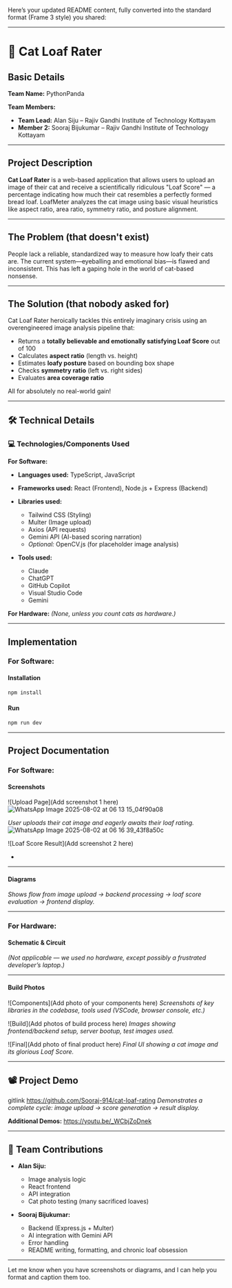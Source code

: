 Here’s your updated README content, fully converted into the standard format (Frame 3 style) you shared:

---

# 🎯 Cat Loaf Rater

## Basic Details

**Team Name:** PythonPanda

**Team Members:**

* **Team Lead:** Alan Siju – Rajiv Gandhi Institute of Technology Kottayam
* **Member 2:** Sooraj Bijukumar – Rajiv Gandhi Institute of Technology Kottayam

---

## Project Description

**Cat Loaf Rater** is a web-based application that allows users to upload an image of their cat and receive a scientifically ridiculous "Loaf Score" — a percentage indicating how much their cat resembles a perfectly formed bread loaf.
LoafMeter analyzes the cat image using basic visual heuristics like aspect ratio, area ratio, symmetry ratio, and posture alignment.

---

## The Problem (that doesn't exist)

People lack a reliable, standardized way to measure how loafy their cats are.
The current system—eyeballing and emotional bias—is flawed and inconsistent.
This has left a gaping hole in the world of cat-based nonsense.

---

## The Solution (that nobody asked for)

Cat Loaf Rater heroically tackles this entirely imaginary crisis using an overengineered image analysis pipeline that:

* Returns a **totally believable and emotionally satisfying Loaf Score** out of 100
* Calculates **aspect ratio** (length vs. height)
* Estimates **loafy posture** based on bounding box shape
* Checks **symmetry ratio** (left vs. right sides)
* Evaluates **area coverage ratio**

All for absolutely no real-world gain!

---

## 🛠 Technical Details

### 💻 Technologies/Components Used

**For Software:**

* **Languages used:** TypeScript, JavaScript
* **Frameworks used:** React (Frontend), Node.js + Express (Backend)
* **Libraries used:**

  * Tailwind CSS (Styling)
  * Multer (Image upload)
  * Axios (API requests)
  * Gemini API (AI-based scoring narration)
  * *Optional:* OpenCV.js (for placeholder image analysis)
* **Tools used:**

  * Claude
  * ChatGPT
  * GitHub Copilot
  * Visual Studio Code
  * Gemini

**For Hardware:**
*(None, unless you count cats as hardware.)*

---

## Implementation

### For Software:

#### Installation

```bash
npm install
```

#### Run

```bash
npm run dev
```

---

## Project Documentation

### For Software:

#### Screenshots

!\[Upload Page]\(Add screenshot 1 here)
![WhatsApp Image 2025-08-02 at 06 13 15_04f90a08](https://github.com/user-attachments/assets/7aeff10f-8a14-4268-9149-4a9128675397)

*User uploads their cat image and eagerly awaits their loaf rating.*
![WhatsApp Image 2025-08-02 at 06 16 39_43f8a50c](https://github.com/user-attachments/assets/f92de53d-3234-4c0a-8d3c-48dcf31d21da)

!\[Loaf Score Result]\(Add screenshot 2 here)

*
---

#### Diagrams

*Shows flow from image upload → backend processing → loaf score evaluation → frontend display.*

---

### For Hardware:

#### Schematic & Circuit

*(Not applicable — we used no hardware, except possibly a frustrated developer’s laptop.)*

---

#### Build Photos

!\[Components]\(Add photo of your components here)
*Screenshots of key libraries in the codebase, tools used (VSCode, browser console, etc.)*

!\[Build]\(Add photos of build process here)
*Images showing frontend/backend setup, server bootup, test images used.*

!\[Final]\(Add photo of final product here)
*Final UI showing a cat image and its glorious Loaf Score.*

---

## 📽️ Project Demo
gitlink
https://github.com/Sooraj-914/cat-loaf-rating
*Demonstrates a complete cycle: image upload → score generation → result display.*

**Additional Demos:**
https://youtu.be/_WCbjZoDnek

---

## 🤝 Team Contributions

* **Alan Siju:**

  * Image analysis logic
  * React frontend
  * API integration
  * Cat photo testing (many sacrificed loaves)

* **Sooraj Bijukumar:**

  * Backend (Express.js + Multer)
  * AI integration with Gemini API
  * Error handling
  * README writing, formatting, and chronic loaf obsession

---

Let me know when you have screenshots or diagrams, and I can help you format and caption them too.
